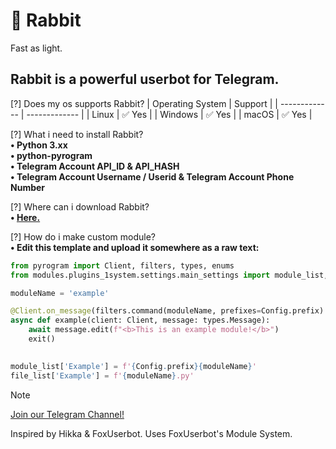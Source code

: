 # 🐇 Rabbit
Fast as light.

## Rabbit is a powerful userbot for Telegram.

[?] Does my os supports Rabbit?
| Operating System  | Support |
| ------------- | ------------- |
| Linux  | ✅ Yes |
| Windows  | ✅ Yes |
| macOS    | ✅ Yes  |

[?] What i need to install Rabbit?\
**• Python 3.xx**\
**• python-pyrogram**\
**• Telegram Account API_ID & API_HASH**\
**• Telegram Account Username / Userid & Telegram Account Phone Number**

[?] Where can i download Rabbit?\
**• [Here.](https://github.com/realbxnnie/rabbit/releases/latest)**

[?] How do i make custom module?\
**• Edit this template and upload it somewhere as a raw text:**
```python
from pyrogram import Client, filters, types, enums
from modules.plugins_1system.settings.main_settings import module_list, file_list, Config

moduleName = 'example'

@Client.on_message(filters.command(moduleName, prefixes=Config.prefix) & filters.me)
async def example(client: Client, message: types.Message):
    await message.edit(f"<b>This is an example module!</b>")
    exit()
    

module_list['Example'] = f'{Config.prefix}{moduleName}'
file_list['Example'] = f'{moduleName}.py'
```
>[!NOTE]
> [Join our Telegram Channel!](rabbit_userbot.t.me)

Inspired by Hikka & FoxUserbot.
Uses FoxUserbot's Module System.
